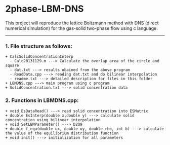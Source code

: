 # 2phase-LBM-DNS
This project will reproduce the lattice Boltzmann method with DNS (direct numerical simulation) for the gas-solid two-phase flow using c language.
***
### 1. File structure as follows:
	+ CalcSolidConcentrationInterp
	  - Calc20131129.m ---> Calculate the overlap area of the circle and square
	  - dat.txt ---> results obained from the above program
	  - ReadData.cpp ---> reading dat.txt and do bilinear interpolation
	  - readme.txt ---> detailed description for files in this folder
	+ LBMDNS.cpp ---> main program using c program
	+ SolidConcentration.txt ---> solid concentration data
### 2. Functions in LBMDNS.cpp:
	+ void EsDataRead() ---> read solid concentration into ESMatrix
	+ double EsInterp(double x,double y) ---> calculate solid concentration using bilinear interpolation
	+ void SetLBMParameter() ---> D2Q9
	+ double f_equ(double ux, double uy, double rho, int b) ---> calculate the value of the equilibrium distribution function
	+ void init() ---> initialization for all parameters